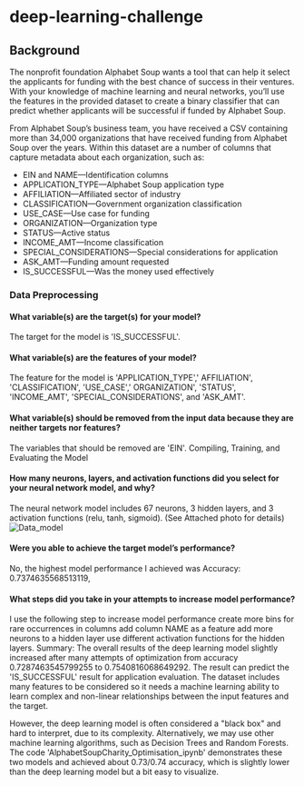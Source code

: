 # deep-learning-challenge

## Background
The nonprofit foundation Alphabet Soup wants a tool that can help it select the applicants for funding with the best chance of success in their ventures. With your knowledge of machine learning and neural networks, you’ll use the features in the provided dataset to create a binary classifier that can predict whether applicants will be successful if funded by Alphabet Soup.

From Alphabet Soup’s business team, you have received a CSV containing more than 34,000 organizations that have received funding from Alphabet Soup over the years. Within this dataset are a number of columns that capture metadata about each organization, such as:

* EIN and NAME—Identification columns
* APPLICATION_TYPE—Alphabet Soup application type
* AFFILIATION—Affiliated sector of industry
* CLASSIFICATION—Government organization classification
* USE_CASE—Use case for funding
* ORGANIZATION—Organization type
* STATUS—Active status
* INCOME_AMT—Income classification
* SPECIAL_CONSIDERATIONS—Special considerations for application
* ASK_AMT—Funding amount requested
* IS_SUCCESSFUL—Was the money used effectively

### Data Preprocessing
#### What variable(s) are the target(s) for your model?

The target for the model is 'IS_SUCCESSFUL'.

#### What variable(s) are the features of your model?

The feature for the model is 'APPLICATION_TYPE',' AFFILIATION', 'CLASSIFICATION', 'USE_CASE',' ORGANIZATION', 'STATUS', 'INCOME_AMT', 'SPECIAL_CONSIDERATIONS', and 'ASK_AMT'.

#### What variable(s) should be removed from the input data because they are neither targets nor features?

The variables that should be removed are 'EIN'.
Compiling, Training, and Evaluating the Model

#### How many neurons, layers, and activation functions did you select for your neural network model, and why?

The neural network model includes 67 neurons, 3 hidden layers, and 3 activation functions (relu, tanh, sigmoid). (See Attached photo for details)
![Data_model](https://github.com/SMKSmith/deep-learning-challenge/assets/117343047/84379b0f-5497-45a4-a75a-fb5788f3a1bd)

#### Were you able to achieve the target model’s performance?

No, the highest model performance I achieved was Accuracy: 0.7374635568513119,

#### What steps did you take in your attempts to increase model performance?

I use the following step to increase model performance
create more bins for rare occurrences in columns
add column NAME as a feature
add more neurons to a hidden layer
use different activation functions for the hidden layers.
Summary:
The overall results of the deep learning model slightly increased after many attempts of optimization from accuracy 0.7287463545799255 to 0.7540816068649292. The result can predict the 'IS_SUCCESSFUL' result for application evaluation. The dataset includes many features to be considered so it needs a machine learning ability to learn complex and non-linear relationships between the input features and the target.

However, the deep learning model is often considered a "black box" and hard to interpret, due to its complexity. Alternatively, we may use other machine learning algorithms, such as Decision Trees and Random Forests. The code 'AlphabetSoupCharity_Optimisation_ipynb' demonstrates these two models and achieved about 0.73/0.74 accuracy, which is slightly lower than the deep learning model but a bit easy to visualize.
